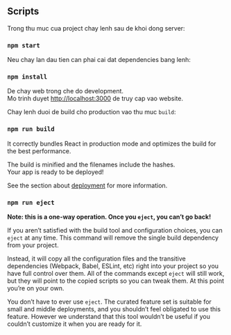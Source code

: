 ## Scripts

Trong thu muc cua project chay lenh sau de khoi dong server:

### `npm start`

Neu chay lan dau tien can phai cai dat dependencies bang lenh:

### `npm install`

De chay web trong che do development.<br>
Mo trinh duyet [http://localhost:3000](http://localhost:3000) de truy cap vao website.

Chay lenh duoi de build cho production vao thu muc `build`: 

### `npm run build`

It correctly bundles React in production mode and optimizes the build for the best performance.

The build is minified and the filenames include the hashes.<br>
Your app is ready to be deployed!

See the section about [deployment](https://facebook.github.io/create-react-app/docs/deployment) for more information.

### `npm run eject`

**Note: this is a one-way operation. Once you `eject`, you can’t go back!**

If you aren’t satisfied with the build tool and configuration choices, you can `eject` at any time. This command will remove the single build dependency from your project.

Instead, it will copy all the configuration files and the transitive dependencies (Webpack, Babel, ESLint, etc) right into your project so you have full control over them. All of the commands except `eject` will still work, but they will point to the copied scripts so you can tweak them. At this point you’re on your own.

You don’t have to ever use `eject`. The curated feature set is suitable for small and middle deployments, and you shouldn’t feel obligated to use this feature. However we understand that this tool wouldn’t be useful if you couldn’t customize it when you are ready for it.
